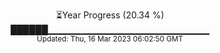 <p align="center">
⏳Year Progress (20.34 %) <br>
██████▁▁▁▁▁▁▁▁▁▁▁▁▁▁▁▁▁▁▁▁▁▁▁▁ <br>
<sub>Updated: Thu, 16 Mar 2023 06:02:50 GMT</sub>
</p>

